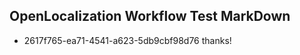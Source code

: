 ## OpenLocalization Workflow Test MarkDown
* 2617f765-ea71-4541-a623-5db9cbf98d76 
thanks!<!--HONumber=Mar16_HO4-->

